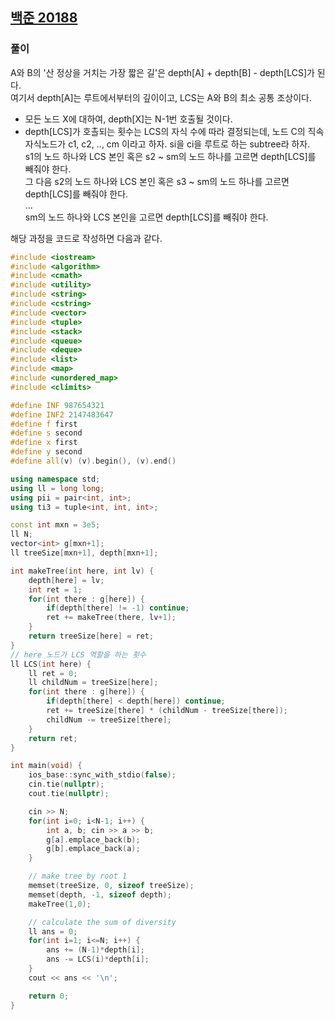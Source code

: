 ## [백준 20188](https://www.acmicpc.net/problem/20188)

### 풀이
A와 B의 '산 정상을 거치는 가장 짧은 길'은 depth[A] + depth[B] - depth[LCS]가 된다.  
여기서 depth[A]는 루트에서부터의 깊이이고, LCS는 A와 B의 최소 공통 조상이다.

- 모든 노드 X에 대하여, depth[X]는 N-1번 호출될 것이다.  
- depth[LCS]가 호촐되는 횟수는 LCS의 자식 수에 따라 결정되는데, 노드 C의 직속 자식노드가 c1, c2, .., cm 이라고 하자. 
  si을 ci을 루트로 하는 subtree라 하자.  
  s1의 노드 하나와 LCS 본인 혹은 s2 ~ sm의 노드 하나를 고르면 depth[LCS]를 빼줘야 한다.  
  그 다음 s2의 노드 하나와 LCS 본인 혹은 s3 ~ sm의 노드 하나를 고르면 depth[LCS]를 빼줘야 한다.  
  ...  
  sm의 노드 하나와 LCS 본인을 고르면 depth[LCS]를 빼줘야 한다.  

해당 과정을 코드로 작성하면 다음과 같다.

```c++
#include <iostream>
#include <algorithm>
#include <cmath>
#include <utility>
#include <string>
#include <cstring>
#include <vector>
#include <tuple>
#include <stack>
#include <queue>
#include <deque>
#include <list>
#include <map>
#include <unordered_map>
#include <climits>

#define INF 987654321
#define INF2 2147483647
#define f first
#define s second
#define x first
#define y second
#define all(v) (v).begin(), (v).end()

using namespace std;
using ll = long long;
using pii = pair<int, int>;
using ti3 = tuple<int, int, int>;

const int mxn = 3e5;
ll N;
vector<int> g[mxn+1];
ll treeSize[mxn+1], depth[mxn+1];

int makeTree(int here, int lv) {
    depth[here] = lv;
    int ret = 1;
    for(int there : g[here]) {
        if(depth[there] != -1) continue;
        ret += makeTree(there, lv+1);
    }
    return treeSize[here] = ret;
}
// here 노드가 LCS 역할을 하는 횟수
ll LCS(int here) {
    ll ret = 0;
    ll childNum = treeSize[here];
    for(int there : g[here]) {
        if(depth[there] < depth[here]) continue;
        ret += treeSize[there] * (childNum - treeSize[there]);
        childNum -= treeSize[there];
    }
    return ret;
}

int main(void) {
    ios_base::sync_with_stdio(false);
    cin.tie(nullptr);
    cout.tie(nullptr);

    cin >> N;
    for(int i=0; i<N-1; i++) {
        int a, b; cin >> a >> b;
        g[a].emplace_back(b);
        g[b].emplace_back(a);
    }

    // make tree by root 1
    memset(treeSize, 0, sizeof treeSize);
    memset(depth, -1, sizeof depth);
    makeTree(1,0);

    // calculate the sum of diversity
    ll ans = 0;
    for(int i=1; i<=N; i++) {
        ans += (N-1)*depth[i];
        ans -= LCS(i)*depth[i];
    }
    cout << ans << '\n';

    return 0;
}
```